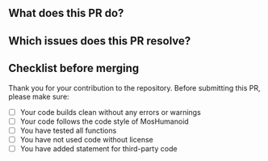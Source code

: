 ## What does this PR do?



## Which issues does this PR resolve?



## Checklist before merging

Thank you for your contribution to the repository. 
Before submitting this PR, please make sure:

- [ ] Your code builds clean without any errors or warnings
- [ ] Your code follows the code style of MosHumanoid
- [ ] You have tested all functions
- [ ] You have not used code without license
- [ ] You have added statement for third-party code
